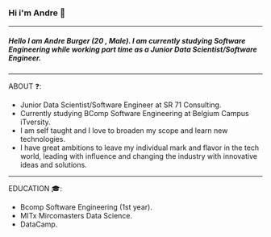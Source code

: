 ### Hi i'm Andre  👦
---
##### Hello I am Andre Burger (20 , Male). I am currently studying Software Engineering while working part time as a Junior Data Scientist/Software Engineer.
---

ABOUT ❓:
- Junior Data Scientist/Software Engineer at SR 71 Consulting. 
- Currently studying BComp Software Engineering at Belgium Campus iTversity.
- I am self taught and I love to broaden my scope and learn new technologies.
-  I have great ambitions to leave my individual mark and flavor in the tech world, leading with influence and changing the industry with innovative ideas and solutions.

---

EDUCATION 	🎓:
- Bcomp Software Engineering (1st year).
- MITx Mircomasters Data Science.
- DataCamp.

